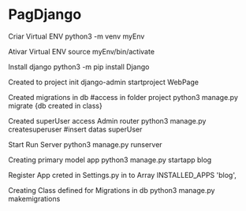 # PagDjango

Criar Virtual ENV
    python3 -m venv myEnv

Ativar Virtual ENV
    source myEnv/bin/activate

Install django
    python3 -m pip install Django

Created to project init
    django-admin startproject WebPage

Created migrations in db
#access in folder project
    python3 manage.py migrate
    {db created in class}

Created superUser access Admin router
    python3 manage.py createsuperuser
#insert  datas superUser

Start Run Server
    python3 manage.py runserver

Creating  primary model app
    python3 manage.py startapp blog

Register App creted in Settings.py in to Array INSTALLED_APPS
    'blog',

Creating Class defined for Migrations in db
    python3 manage.py makemigrations



